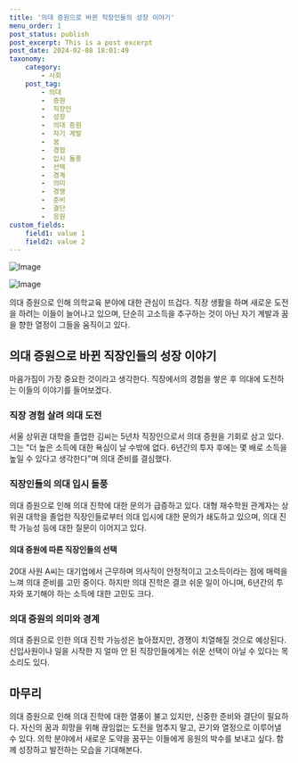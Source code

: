```yaml
---
title: '의대 증원으로 바뀐 직장인들의 성장 이야기'
menu_order: 1
post_status: publish
post_excerpt: This is a post excerpt
post_date: 2024-02-08 18:01:49
taxonomy:
    category:
        - 사회
    post_tag:
        - 의대
        -  증원
        -  직장인
        -  성장
        -  의대 증원
        -  자기 계발
        -  꿈
        -  경험
        -  입시 돌풍
        -  선택
        -  경계
        -  의미
        -  경쟁
        -  준비
        -  결단
        -  응원
custom_fields:
    field1: value 1
    field2: value 2
---
```


![Image](https://imgnews.pstatic.net/image/018/2024/02/08/0005670672_001_20240208143201066.jpg?type=w647)

![Image](https://imgnews.pstatic.net/image/018/2024/02/08/0005670672_002_20240208143201078.jpg?type=w647)

의대 증원으로 인해 의학교육 분야에 대한 관심이 뜨겁다. 직장 생활을 하며 새로운 도전을 하려는 이들이 늘어나고 있으며, 단순히 고소득을 추구하는 것이 아닌 자기 계발과 꿈을 향한 열정이 그들을 움직이고 있다. 
## 의대 증원으로 바뀐 직장인들의 성장 이야기
마음가짐이 가장 중요한 것이라고 생각한다. 직장에서의 경험을 쌓은 후 의대에 도전하는 이들의 이야기를 들어보겠다.
### 직장 경험 살려 의대 도전
서울 상위권 대학을 졸업한 김씨는 5년차 직장인으로서 의대 증원을 기회로 삼고 있다. 그는 "더 높은 소득에 대한 욕심이 날 수밖에 없다. 6년간의 투자 후에는 몇 배로 소득을 높일 수 있다고 생각한다"며 의대 준비를 결심했다.
### 직장인들의 의대 입시 돌풍
의대 증원으로 인해 의대 진학에 대한 문의가 급증하고 있다. 대형 재수학원 관계자는 상위권 대학을 졸업한 직장인들로부터 의대 입시에 대한 문의가 쇄도하고 있으며, 의대 진학 가능성 등에 대한 질문이 이어지고 있다.
#### 의대 증원에 따른 직장인들의 선택
20대 사원 A씨는 대기업에서 근무하며 의사직이 안정적이고 고소득이라는 점에 매력을 느껴 의대 준비를 고민 중이다. 하지만 의대 진학은 결코 쉬운 일이 아니며, 6년간의 투자와 포기해야 하는 소득에 대한 고민도 크다.
### 의대 증원의 의미와 경계
의대 증원으로 인한 의대 진학 가능성은 높아졌지만, 경쟁이 치열해질 것으로 예상된다. 신입사원이나 일을 시작한 지 얼마 안 된 직장인들에게는 쉬운 선택이 아닐 수 있다는 목소리도 있다.
## 마무리
의대 증원으로 인해 의대 진학에 대한 열풍이 불고 있지만, 신중한 준비와 결단이 필요하다. 자신의 꿈과 희망을 위해 끊임없는 도전을 멈추지 말고, 끈기와 열정으로 이루어낼 수 있다. 의학 분야에서 새로운 도약을 꿈꾸는 이들에게 응원의 박수를 보내고 싶다. 함께 성장하고 발전하는 모습을 기대해본다.
